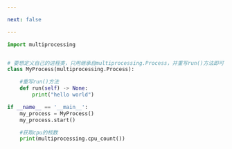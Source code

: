 ```yaml
---

next: false

---
```




<BlogInfo id="506" title="28.定义自己的进程类" author="白日梦想猿" pv=0 read_times=0 pre_cost_time="0分16秒" category="并发编程" tag_list="['并发编程']" create_time="2022.03.05 17:02:43" update_time="2022.03.05 17:05:46" />

```python
import multiprocessing


# 要想定义自己的进程类，只用继承自multiprocessing.Process，并重写run()方法即可
class MyProcess(multiprocessing.Process):

    #重写run()方法
    def run(self) -> None:
        print("hello world")

if __name__ == '__main__':
    my_process = MyProcess()
    my_process.start()

    #获取cpu的核数
    print(multiprocessing.cpu_count())


```



<ActionBox />
